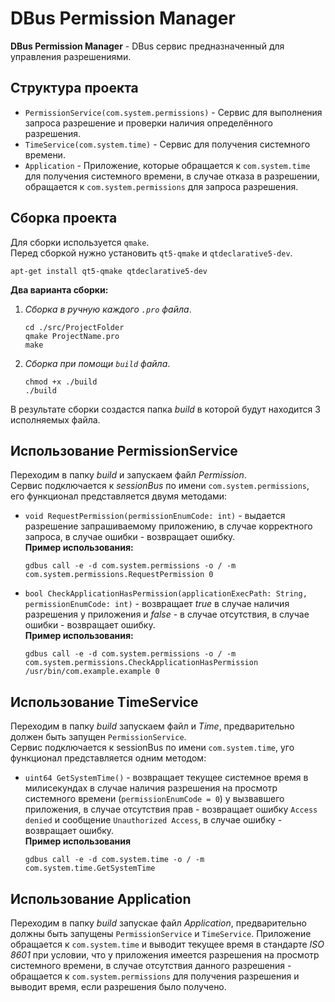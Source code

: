 # DBus Permission Manager
**DBus Permission Manager** - DBus сервис предназначенный для управления разрешениями.

## Структура проекта
- `PermissionService(com.system.permissions)` - Сервис для выполнения запроса разрешение и проверки наличия определённого разрешения.
- `TimeService(com.system.time)` - Сервис для получения системного времени.
- `Application` - Приложение, которые обращается к `com.system.time` для получения системного времени, в случае отказа в разрешении, обращается к `com.system.permissions` для запроса разрешения.

## Сборка проекта
Для сборки используется `qmake`.\
Перед сборкой нужно установить `qt5-qmake` и `qtdeclarative5-dev`.
```
apt-get install qt5-qmake qtdeclarative5-dev
```
**Два варианта сборки:**
1. *Сборка в ручную каждого `.pro` файла*.
    ```
    cd ./src/ProjectFolder
    qmake ProjectName.pro
    make
    ```
2. *Сборка при помощи `build` файла*.
   ```
   chmod +x ./build
   ./build
   ```
В результате сборки создастся папка *build* в которой будут находится 3 исполняемых файла.
## Использование PermissionService
Переходим в папку *build* и запускаем файл *Permission*.\
Сервис подключается к *sessionBus* по имени `com.system.permissions`, его функционал представляется двумя методами:
- `void RequestPermission(permissionEnumCode: int)` - выдается разрешение запрашиваемому приложению, в случае корректного запроса, в случае ошибки - возвращает ошибку.\
  **Пример использования:**
  ```
  gdbus call -e -d com.system.permissions -o / -m com.system.permissions.RequestPermission 0
  ```
- `bool CheckApplicationHasPermission(applicationExecPath: String, permissionEnumCode: int)` - возвращает *true* в случае наличия разрешения у приложения и *false* - в случае отсутствия, в случае ошибки - возвращает ошибку.\
  **Пример использования:**
  ```
  gdbus call -e -d com.system.permissions -o / -m com.system.permissions.CheckApplicationHasPermission /usr/bin/com.example.example 0
  ```
## Использование TimeService
Переходим в папку *build* запускаем файл и *Time*, предварительно должен быть запущен `PermissionService`.\
Сервис подключается к sessionBus по имени `com.system.time`, уго функционал представляется одним методом:
- `uint64 GetSystemTime()` - возвращает текущее системное время в милисекундах в случае наличия разрешения на просмотр системного времени (`permissionEnumCode = 0`) у вызвавшего приложения, в случае отсутствия прав - возвращает ошибку `Access denied` и сообщение `Unauthorized Access`, в случае ошибку - возвращает ошибку.\
  **Пример использования**
  ```
  gdbus call -e -d com.system.time -o / -m com.system.time.GetSystemTime
  ```
## Использование Application
Переходим в папку *build* запускае файл *Application*, предварительно должны быть запущены `PermissionService` и `TimeService`.
Приложение обращается к `com.system.time` и выводит текущее время в стандарте *ISO 8601* при условии, что у приложения имеется разрешения на просмотр системного времени, в случае отсутствия данного разрешения - обращается к `com.system.permissions` для получения разрешения и выводит время, если разрешения было получено.